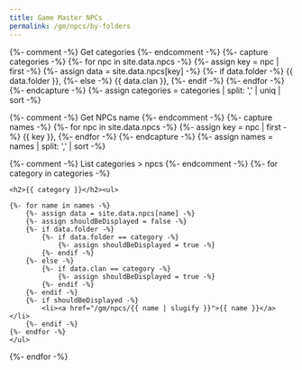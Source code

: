 ```yaml
---
title: Game Master NPCs
permalink: /gm/npcs/by-folders
---
```


{%- comment -%} Get categories {%- endcomment -%}
{%- capture categories -%}
{%- for npc in site.data.npcs -%}
    {%- assign key = npc | first -%}
    {%- assign data = site.data.npcs[key] -%}
    {%- if data.folder -%}
        {{ data.folder }},
    {%- else -%}
        {{ data.clan }},
    {%- endif -%}
{%- endfor -%}
{%- endcapture -%}
{%- assign categories = categories | split: ',' | uniq | sort -%}

{%- comment -%} Get NPCs name {%- endcomment -%}
{%- capture names -%}
{%- for npc in site.data.npcs -%}
    {%- assign key = npc | first -%}
    {{ key }},
{%- endfor -%}
{%- endcapture -%}
{%- assign names = names | split: ',' | sort  -%}

{%- comment -%} List categories > npcs {%- endcomment -%}
{%- for category in categories -%}

    <h2>{{ category }}</h2><ul>

    {%- for name in names -%}
        {%- assign data = site.data.npcs[name] -%}
        {%- assign shouldBeDisplayed = false -%}
        {%- if data.folder -%}
            {%- if data.folder == category -%}
                {%- assign shouldBeDisplayed = true -%}
            {%- endif -%}
        {%- else -%}
            {%- if data.clan == category -%}
                {%- assign shouldBeDisplayed = true -%}
            {%- endif -%}
        {%- endif -%}
        {%- if shouldBeDisplayed -%}
            <li><a href="/gm/npcs/{{ name | slugify }}">{{ name }}</a></li>
        {%- endif -%}
    {%- endfor -%}
    </ul>
{%- endfor -%}